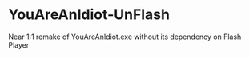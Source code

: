 # YouAreAnIdiot-UnFlash
Near 1:1 remake of YouAreAnIdiot.exe without its dependency on Flash Player
